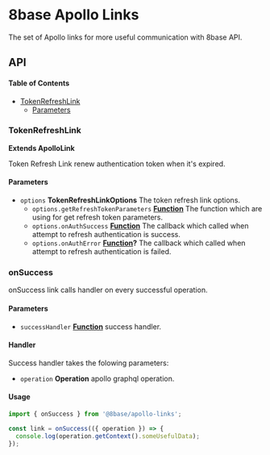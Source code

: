 # 8base Apollo Links

The set of Apollo links for more useful communication with 8base API.

## API

<!-- Generated by documentation.js. Update this documentation by updating the source code. -->

#### Table of Contents

-   [TokenRefreshLink](#tokenrefreshlink)
    -   [Parameters](#parameters)

### TokenRefreshLink

**Extends ApolloLink**

Token Refresh Link renew authentication token when it's expired.

#### Parameters

-   `options` **TokenRefreshLinkOptions** The token refresh link options.
    -   `options.getRefreshTokenParameters` **[Function](https://developer.mozilla.org/docs/Web/JavaScript/Reference/Statements/function)** The function which are using for get refresh token parameters.
    -   `options.onAuthSuccess` **[Function](https://developer.mozilla.org/docs/Web/JavaScript/Reference/Statements/function)** The callback which called when attempt to refresh authentication is success.
    -   `options.onAuthError` **[Function](https://developer.mozilla.org/docs/Web/JavaScript/Reference/Statements/function)?** The callback which called when attempt to refresh authentication is failed.

### onSuccess

onSuccess link calls handler on every successful operation.

#### Parameters

- `successHandler` **[Function](https://developer.mozilla.org/docs/Web/JavaScript/Reference/Statements/function)** success handler.

#### Handler

Success handler takes the folowing parameters:

- `operation` **Operation** apollo graphql operation.

#### Usage
```js
import { onSuccess } from '@8base/apollo-links';

const link = onSuccess(({ operation }) => {
  console.log(operation.getContext().someUsefulData);
});
```
